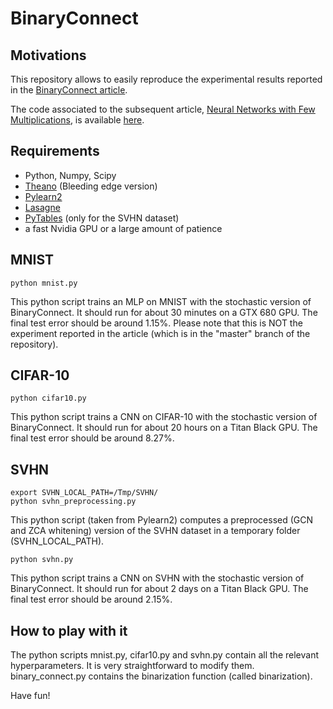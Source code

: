 # BinaryConnect

## Motivations

This repository allows to easily reproduce the experimental results reported in the 
[BinaryConnect article](http://arxiv.org/abs/1511.00363).

The code associated to the subsequent article,
[Neural Networks with Few Multiplications](http://arxiv.org/abs/1510.03009),
is available [here](https://github.com/hantek/BinaryConnect).

## Requirements

* Python, Numpy, Scipy
* [Theano](http://deeplearning.net/software/theano/install.html) (Bleeding edge version)
* [Pylearn2](http://deeplearning.net/software/pylearn2/)
* [Lasagne](http://lasagne.readthedocs.org/en/latest/user/installation.html)
* [PyTables](http://www.pytables.org/usersguide/installation.html) (only for the SVHN dataset)
* a fast Nvidia GPU or a large amount of patience

## MNIST

    python mnist.py
    
This python script trains an MLP on MNIST with the stochastic version of BinaryConnect.
It should run for about 30 minutes on a GTX 680 GPU.
The final test error should be around 1.15%.
Please note that this is NOT the experiment reported in the article (which is in the "master" branch of the repository).

## CIFAR-10

    python cifar10.py
    
This python script trains a CNN on CIFAR-10 with the stochastic version of BinaryConnect.
It should run for about 20 hours on a Titan Black GPU.
The final test error should be around 8.27%.

## SVHN

    export SVHN_LOCAL_PATH=/Tmp/SVHN/
    python svhn_preprocessing.py

This python script (taken from Pylearn2) computes a preprocessed (GCN and ZCA whitening) version of the SVHN dataset in a temporary folder (SVHN_LOCAL_PATH).

    python svhn.py
    
This python script trains a CNN on SVHN with the stochastic version of BinaryConnect.
It should run for about 2 days on a Titan Black GPU.
The final test error should be around 2.15%.

## How to play with it

The python scripts mnist.py, cifar10.py and svhn.py contain all the relevant hyperparameters.
It is very straightforward to modify them.
binary_connect.py contains the binarization function (called binarization).

Have fun!
